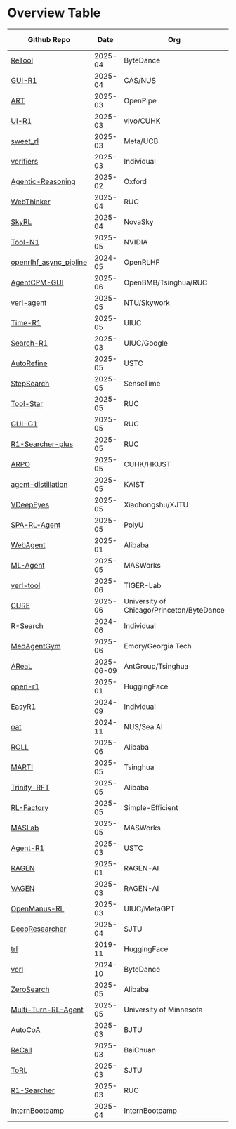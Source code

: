 # Overview Table


| Github Repo | Date | Org | Paper Link | RL Framework |  RL Algorithm | Single/Multi Agent | Outcome/Process Reward | Single/Multi Turn | Task | Reward Type | Tool usage |
| --------- | --------- | --------- |  --------- | --------- | --------- | --------- | --------- | --------- | --------- | --------- | --------- |
| [ReTool](https://github.com/ReTool-RL/ReTool) | 2025-04 | ByteDance | [paper](https://arxiv.org/pdf/2504.11536) | veRL | PPO | Single | Outcome | Multi | Math | External | Code |
| [GUI-R1](https://github.com/ritzz-ai/GUI-R1) | 2025-04 | CAS/NUS | [paper](https://arxiv.org/pdf/2504.10458) | veRL | GRPO | Single | Outcome | Multi | GUI | Rule | No |
| [ART](https://github.com/OpenPipe/ART) | 2025-03 | OpenPipe | [paper](https://github.com/OpenPipe/ART#-citation) | TRL | GRPO | Multi | Both | Multi | TextGames | All | Yes |
| [UI-R1](https://github.com/lll6gg/UI-R1) | 2025-03 | vivo/CUHK | [paper](https://arxiv.org/pdf/2503.21620) | TRL | GRPO | Single | Process | Both | GUI | Rule | Computer/Phone Use |
| [sweet_rl](https://github.com/facebookresearch/sweet_rl) | 2025-03 | Meta/UCB | [paper](https://arxiv.org/pdf/2503.15478) | OpenRLHF | DPO | Multi | Process | Multi | Design/Code | Model | Web Browsing |
| [verifiers](https://github.com/willccbb/verifiers) | 2025-03 | Individual | -- | HuggingFace | GRPO | Multi | Outcome | Both | Reasoning/Math/Code | All | Code |
| [Agentic-Reasoning](https://github.com/theworldofagents/Agentic-Reasoning) | 2025-02 | Oxford | [paper](https://arxiv.org/pdf/2502.04644) | Custom | Custom | Single | Process | Multi | QA/Math | External | Web Browsing |
| [WebThinker](https://github.com/RUC-NLPIR/WebThinker) | 2025-04 | RUC | [paper](https://arxiv.org/pdf/2504.21776) | Custom | DPO | Single | Outcome | Multi | Reasoning/QA/Research | Model/External | Web Browsing |
| [SkyRL](https://github.com/NovaSky-AI/SkyRL) | 2025-04 | NovaSky | -- | veRL | PPO/GRPO | Single | Outcome | Multi | Math/Code | All | Code |
| [Tool-N1](https://github.com/NVlabs/Tool-N1) | 2025-05 | NVIDIA | [paper](https://arxiv.org/pdf/2505.00024) | veRL | PPO | Single | Outcome | Multi | Math/Dialogue | All | Yes |
| [openrlhf_async_pipline](https://github.com/yyht/openrlhf_async_pipline) | 2024-05 | OpenRLHF | [paper](https://arxiv.org/pdf/2405.11143) | OpenRLHF | PPO/REINFORCE++/DPO/RLOO | Single | Outcome | Multi | Dialogue/Reasoning/QA | All | No |
| [AgentCPM-GUI](https://github.com/OpenBMB/AgentCPM-GUI) | 2025-06 | OpenBMB/Tsinghua/RUC | [paper](https://arxiv.org/pdf/2506.01391) | Huggingface | GRPO | Single | Outcome | Multi | Mobile GUI | Model | Yes |
| [verl-agent](https://github.com/langfengQ/verl-agent) | 2025-05 | NTU/Skywork | [paper](https://arxiv.org/pdf/2505.10978) | veRL | PPO/GRPO/GiGPO/DAPO/RLOO/REINFORCE++ | Multi | Both | Multi | Phone Use/Math/Code/Web/TextGame | All | Yes |
| [Time-R1](https://github.com/ulab-uiuc/Time-R1) | 2025-05 | UIUC | [paper](https://arxiv.org/pdf/2505.13508) | veRL | PPO/GRPO/DPO | Multi | Outcome | Multi | Temporal | All | Code |
| [Search-R1](https://github.com/PeterGriffinJin/Search-R1) | 2025-03 | UIUC/Google | [paper1](https://arxiv.org/pdf/2503.09516), [paper2](https://arxiv.org/pdf/2505.15117) | veRL | PPO/GRPO | Single | Outcome | Multi | Search | All | Search |
| [AutoRefine](https://github.com/syr-cn/AutoRefine) | 2025-05 | USTC | [paper](https://www.arxiv.org/pdf/2505.11277) | veRL | PPO/GRPO | Multi | Both | Multi | RAG QA | Rule | Search |
| [StepSearch](https://github.com/Zillwang/StepSearch) | 2025-05 | SenseTime | [paper](https://arxiv.org/pdf/2505.15107) | veRL | PPO | Single | Process | Multi | QA | Model | Search |
| [Tool-Star](https://github.com/dongguanting/Tool-Star) | 2025-05 | RUC | [paper](https://arxiv.org/pdf/2505.16410) | LLaMA-Factory | PPO/DPO/ORPO/SimPO/KTO | Single | Outcome | Multi | Multi-modal/Tool Use/Dialogue | Model/External | Yes |
| [GUI-G1](https://github.com/Yuqi-Zhou/GUI-G1) | 2025-05 | RUC | [paper](https://arxiv.org/pdf/2505.15810) | TRL | GRPO | Single | Outcome | Single | GUI | Rule/External | No |
| [R1-Searcher-plus](https://github.com/RUCAIBox/R1-Searcher-plus) | 2025-05 | RUC | [paper](https://arxiv.org/pdf/2505.17005) | Custom | Custom | Single | Outcome | Multi | Search | Model | Search |
| [ARPO](https://github.com/dvlab-research/ARPO) | 2025-05 | CUHK/HKUST | [paper](https://arxiv.org/pdf/2505.16282) | veRL | GRPO | Single | Outcome | Multi | GUI | External | Computer Use |
| [agent-distillation](https://github.com/Nardien/agent-distillation) | 2025-05 | KAIST | [paper](https://arxiv.org/pdf/2505.17612) | Custom | PPO | Single | Process | Multi | QA/Math | External | Yes |
| [VDeepEyes](https://github.com/Visual-Agent/DeepEyes) | 2025-05 | Xiaohongshu/XJTU | [paper](https://arxiv.org/pdf/2505.14362) | veRL | PPO/GRPO | Multi | Process | Multi | VQA | All | Yes |
| [SPA-RL-Agent](https://github.com/WangHanLinHenry/SPA-RL-Agent) | 2025-05 | PolyU | [paper](https://arxiv.org/pdf/2505.20732) | TRL | PPO | Single | Process | Multi | Navigation/Web/TextGame | Model | No |
| [WebAgent](https://github.com/Alibaba-NLP/WebAgent) | 2025-01 | Alibaba | [paper1](https://arxiv.org/pdf/2501.07572), [paper2](https://arxiv.org/pdf/2505.22648) | LLaMA-Factory | DAPO | Multi | Process | Multi | Web | Model | Yes |
| [ML-Agent](https://github.com/MASWorks/ML-Agent) | 2025-05 | MASWorks | [paper](https://arxiv.org/pdf/2505.23723) | Custom | Custom | Single | Process | Multi | Code | All | Yes |
| [verl-tool](https://github.com/TIGER-AI-Lab/verl-tool) | 2025-06 | TIGER-Lab | [X](https://x.com/DongfuJiang/status/1929198238017720379) | veRL | PPO/GRPO | Single | Both | Both | Math/Code | Rule/External | Yes |
| [CURE](https://github.com/Gen-Verse/CURE) | 2025-06 | University of Chicago/Princeton/ByteDance | [paper](https://arxiv.org/pdf/2506.03136) | Custom | PPO | Single | Outcome | Single | Code | External | No |
| [R-Search](https://github.com/QingFei1/R-Search) | 2024-06 | Individual | -- | veRL | PPO/GRPO | Single | Both | Multi | QA | All | Yes |
| [MedAgentGym](https://github.com/wshi83/MedAgentGym) | 2025-06 | Emory/Georgia Tech | [paper](https://arxiv.org/pdf/2506.04405) | Custom | SFT/DPO/PPO/GRPO | Single | Outcome | Multi | Medical/Code | External | Yes |
| [AReaL](https://github.com/inclusionAI/AReaL) | 2025-06-09 | AntGroup/Tsinghua | [paper](https://arxiv.org/pdf/2505.24298) | Custom | PPO | Both | Outcome | Both | Math/Code | External | Yes |
| [open-r1](https://github.com/huggingface/open-r1) | 2025-01 | HuggingFace | -- | TRL | GRPO | Single | Outcome | Single | Math/Code | All | Yes |
| [EasyR1](https://github.com/hiyouga/EasyR1) | 2024-09 | Individual | [repo1](https://github.com/hiyouga/EasyR1)/[paper2](https://arxiv.org/pdf/2409.19256) | veRL | GRPO | Single | Process | Multi | Vision-Language | Model | Yes |
| [oat](https://github.com/sail-sg/oat) | 2024-11 | NUS/Sea AI | [paper](https://arxiv.org/pdf/2411.01493) | Custom | PPO/GRPO | Single | Outcome | Multi | Math/Alignment | External | No |
| [ROLL](https://github.com/alibaba/ROLL) | 2025-06 | Alibaba | [paper](https://arxiv.org/pdf/2506.06122) | Custom | PPO/GRPO/Reinforce++/TOPR/RAFT++ | Multi | Both | Multi | Math/QA/Code/Alignment | All | Yes |
| [MARTI](https://github.com/TsinghuaC3I/MARTI) | 2025-05 | Tsinghua | -- | Custom | PPO | Multi | Both | Multi | Math | All | Yes |
| [Trinity-RFT](https://github.com/modelscope/Trinity-RFT) | 2025-05 | Alibaba | [paper](https://arxiv.org/pdf/2505.17826) | veRL | PPO/GRPO | Single | Outcome | Both | Math/TextGame/Web | All | Yes |
| [RL-Factory](https://github.com/Simple-Efficient/RL-Factory) | 2025-05 | Simple-Efficient | [model](https://huggingface.co/Simple-Efficient/RLFactory-Qwen3-8B-GRPO) | veRL | GRPO | Multi | Both | Multi | Tool-use/NL2SQL | All | MCP |
| [MASLab](https://github.com/MASWorks/MASLab) | 2025-05 | MASWorks | [paper](https://arxiv.org/pdf/2505.16988) | Custom | NO RL | Multi | Outcome | Multi | Code/Math/Reasoning | External | Yes |
| [Agent-R1](https://github.com/0russwest0/Agent-R1) | 2025-03 | USTC | -- | veRL | PPO/GRPO | Single | Both | Multi | Tool-use/QA | Model | Yes |
| [RAGEN](https://github.com/RAGEN-AI/RAGEN) | 2025-01 | RAGEN-AI | [paper](https://arxiv.org/pdf/2504.20073) | veRL |PPO/GRPO | Single Agent | Both | Multi | TextGame | All | Yes |
| [VAGEN](https://github.com/RAGEN-AI/VAGEN) | 2025-03 | RAGEN-AI | [paper](https://www.notion.so/VAGEN-Training-VLM-Agents-with-Multi-Turn-Reinforcement-Learning-1bfde13afb6e80b792f6d80c7c2fcad0) | veRL | PPO/GRPO | Single | Both | Multi | TextGames/Navigation | All | Yes |
| [OpenManus-RL](https://github.com/OpenManus/OpenManus-RL) | 2025-03 | UIUC/MetaGPT | -- | Custom | PPO/DPO/GRPO | Multi | Outcome | Multi | TextGames | All | Yes |
| [DeepResearcher](https://github.com/GAIR-NLP/DeepResearcher) | 2025-04 | SJTU | [paper](https://arxiv.org/pdf/2504.03160) | veRL | PPO/GRPO | Multi | Outcome | Multi | Research | All | Yes |
| [trl](https://github.com/huggingface/trl) | 2019-11 | HuggingFace | -- | TRL | PPO/GRPO/DPO | Single | Both | Single | QA | Custom | No |
| [verl](https://github.com/volcengine/verl) | 2024-10 | ByteDance | [paper](https://arxiv.org/pdf/2409.19256) | veRL | PPO/GRPO | Single | Outcome | Both | Math/QA/Reasoning/Search | All | Yes |
| [ZeroSearch](https://github.com/Alibaba-NLP/ZeroSearch) | 2025-05 | Alibaba |[paper](https://arxiv.org/pdf/2505.04588) | veRL | PPO/GRPO/REINFORCE | Single | Outcome | Multi | QA/Search | Rule | Yes |
| [Multi-Turn-RL-Agent](https://github.com/SiliangZeng/Multi-Turn-RL-Agent) | 2025-05 | University of Minnesota | [paper](https://arxiv.org/pdf/2505.11821) | Custom | GRPO | Single | Both | Multi | Tool-use/Math | Rule/External | Yes |
| [AutoCoA](https://github.com/ADaM-BJTU/AutoCoA) | 2025-03 | BJTU | [paper](https://arxiv.org/pdf/2503.06580) | veRL | GRPO | Multi | Outcome | Multi | Reasoning/Math/QA | All | Yes |
| [ReCall](https://github.com/Agent-RL/ReCall) | 2025-03 | BaiChuan | [paper](https://arxiv.org/pdf/2503.19470) | veRL | PPO/GRPO/RLOO/REINFORCE++/ReMax | Single | Outcome | Multi | Tool-use/Math/QA | All | Yes |
| [ToRL](https://github.com/GAIR-NLP/ToRL) | 2025-03 | SJTU | [paper](https://arxiv.org/pdf/2503.23383) | Custom | GRPO | Single | Outcome | Single | Math | Rule/External | Yes |
| [R1-Searcher](https://github.com/RUCAIBox/R1-Searcher) | 2025-03 | RUC | [paper](https://arxiv.org/pdf/2503.05592) | Custom | PPO/DPO | Single | Both | Multi | Search | All | Yes |
| [InternBootcamp](https://github.com/InternLM/InternBootcamp) | 2025-04 | InternBootcamp | -- | Environment | -- | -- | -- | -- | Reasoning/Code/Puzzle/Algorithm/TextGame | Rule/External | yes |
